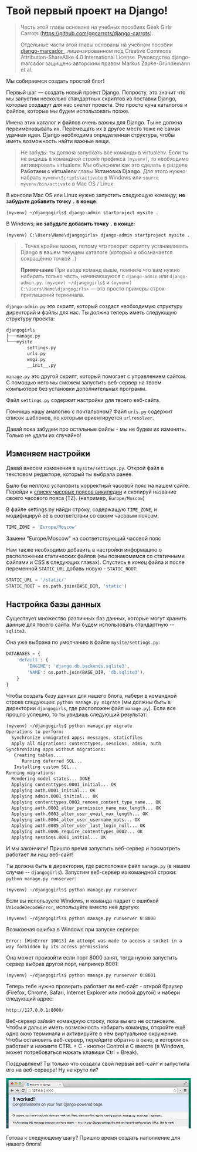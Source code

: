 # Твой первый проект на Django!

> Часть этой главы основана на учебных пособиях Geek Girls Carrots (https://github.com/ggcarrots/django-carrots).
> 
> Отдельные части этой главы основаны на учебном пособии [django-marcador ][1], лицензированном под Creative Commons Attribution-ShareAlike 4.0 International License. Руководство django-marcador защищено авторским правом Markus Zapke-Gründemann et al.

 [1]: http://django-marcador.keimlink.de/

Мы собираемся создать простой блог!

Первый шаг — создать новый проект Django. Попросту, это значит что мы запустим несколько стандартных скриптов из поставки Django, которые создадут для нас скелет проекта. Это просто куча каталогов и файлов, которые мы будем использовать позже.

Имена этих каталог и файлов очень важны для Django. Ты не должна переименовывать их. Перемещать их в другое место тоже не самая удачная идея. Django необходима определенная структура, чтобы иметь возможность найти важные вещи.

> Не забудь: ты должна запускать все команды в virtualenv. Если ты не видишь в командной строке префикса `(myvenv)`, то необходимо активировать virtualenv. Мы объясняли как это сделать в разделе **Работаем с virtualenv** главы **Установка Django**. Для этого нужно набрать `myvenv\Scripts\activate` в Windows или `source myvenv/bin/activate` в Mac OS / Linux.

В консоли Mac OS или Linux нужно запустить следующую команду; **не забудьте добавить точку `.` в конце**:

    (myvenv) ~/djangogirls$ django-admin startproject mysite .
    

В Windows; **не забудьте добавить точку `.` в конце**:

    (myvenv) C:\Users\Name\djangogirls> django-admin startproject mysite .
    

> `.` Точка крайне важна, потому что говорит скрипту устанавливать Django в вашем текущем каталоге (который и обозначается сокращённо точкой `.`)
> 
> **Примечание** При вводе команд выше, помните что вам нужно набирать только часть, начинающуюся с `django-admin` или `django-admin.py`. `(myvenv) ~/djangogirls$` и `(myvenv) C:\Users\Name\djangogirls>` — это просто примеры строк-приглашений терминала.

`django-admin.py` это скрипт, который создаст необходимую структуру директорий и файлы для нас. Ты должна теперь иметь следующую структуру проекта:

    djangogirls
    ├───manage.py
    └───mysite
            settings.py
            urls.py
            wsgi.py
            __init__.py
    

`manage.py` это другой скрипт, который помогает с управлением сайтом. С помощью него мы сможем запустить веб-сервер на твоем компьютере без установки дополнительных программ.

Файл `settings.py` содержит настройки для твоего веб-сайта.

Помнишь нашу аналогию с почтальоном? Файл `urls.py` содержит список шаблонов, по которым ориентируется `urlresolver`.

Давай пока забудем про остальные файлы - мы не будем их изменять. Только не удали их случайно!

## Изменяем настройки

Давай внесем изменения в `mysite/settings.py`. Открой файл в текстовом редакторе, который ты выбрала ранее.

Было бы неплохо установить корректный часовой пояс на нашем сайте. Перейди к [списку часовых поясов википедии][2] и скопируй название своего часового пояса (TZ). (например, `Europe/Moscow`)

 [2]: https://en.wikipedia.org/wiki/List_of_tz_database_time_zones

В файле settings.py найди строку, содержащую `TIME_ZONE`, и модифицируй её в соответствии со своим часовым поясом:

```python
TIME_ZONE = 'Europe/Moscow'
```
    

Замени "Europe/Moscow" на соответствующий часовой пояс

Нам также необходимо добавить в настройки информацию о расположении статических файлов (мы познакомимся со статичными файлами и CSS в следующих главах). Спустись в *конец* файла и после переменной `STATIC_URL` добавь новую - `STATIC_ROOT`:

```python
STATIC_URL = '/static/'
STATIC_ROOT = os.path.join(BASE_DIR, 'static')
```
    

## Настройка базы данных

Существует множество различных баз данных, которые могут хранить данные для твоего сайта. Мы будем использовать стандартную -- `sqlite3`.

Она уже выбрана по умолчанию в файле `mysite/settings.py`:

```python
DATABASES = {
    'default': {
        'ENGINE': 'django.db.backends.sqlite3',
        'NAME': os.path.join(BASE_DIR, 'db.sqlite3'),
    }
}
```
    

Чтобы создать базу данных для нашего блога, набери в командной строке следующее: `python manage.py migrate` (мы должны быть в директории `djangogirls`, где расположен файл `manage.py`). Если все прошло успешно, то ты увидишь следующий результат:

    (myvenv) ~/djangogirls$ python manage.py migrate
    Operations to perform:
      Synchronize unmigrated apps: messages, staticfiles
      Apply all migrations: contenttypes, sessions, admin, auth
    Synchronizing apps without migrations:
       Creating tables...
          Running deferred SQL...
       Installing custom SQL...
    Running migrations:
      Rendering model states... DONE
      Applying contenttypes.0001_initial... OK
      Applying auth.0001_initial... OK
      Applying admin.0001_initial... OK
      Applying contenttypes.0002_remove_content_type_name... OK
      Applying auth.0002_alter_permission_name_max_length... OK
      Applying auth.0003_alter_user_email_max_length... OK
      Applying auth.0004_alter_user_username_opts... OK
      Applying auth.0005_alter_user_last_login_null... OK
      Applying auth.0006_require_contenttypes_0002... OK
      Applying sessions.0001_initial... OK
    

И мы закончили! Пришло время запустить веб-сервер и посмотреть работает ли наш веб-сайт!

Ты должна быть в директории, где расположен файл `manage.py` (в нашем случае -- `djangogirls`). Запустим веб-сервер из командной строки: `python manage.py runserver`:

    (myvenv) ~/djangogirls$ python manage.py runserver
    

Если вы используете Windows, и команда падает с ошибкой `UnicodeDecodeError`, используйте вместо неё другую:

    (myvenv) ~/djangogirls$ python manage.py runserver 0:8000
    

Возможная ошибка в Windows при запуске сервера:

    Error: [WinError 10013] An attempt was made to access a socket in a way forbidden by its access permissions
    
 
Она может произойти если порт 8000 занят, тогда нужно запустить сервер выбрав другой порт, например 8001:

    (myvenv) ~/djangogirls$ python manage.py runserver 0:8001

Теперь тебе нужно проверить работает ли веб-сайт - открой браузер (Firefox, Chrome, Safari, Internet Explorer или любой другой) и набери следующий адрес:

    http://127.0.0.1:8000/
    

Веб-сервер займёт командную строку, пока вы его не остановите. Чтобы и дальше иметь возможность набирать команды, откройте ещё одно окно терминала и активируйте в нём виртуальное окружение. Чтобы остановить веб-сервер, перейдите обратно в окно, в котором он работает и нажмите CTRL + C - кнопки Control и C вместе (в Windows, может потребоваться нажать клавиши Ctrl + Break).

Поздравляем! Ты только что создала свой первый веб-сайт и запустила его на веб-сервере! Ну не круто ли?

![Сработало!][3]

 [3]: images/it_worked2.png

Готова к следующему шагу? Пришло время создать наполнение для нашего блога!
